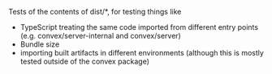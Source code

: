 Tests of the contents of dist/\*, for testing things like

- TypeScript treating the same code imported from different entry points (e.g.
  convex/server-internal and convex/server)
- Bundle size
- importing built artifacts in different environments (although this is mostly
  tested outside of the convex package)
